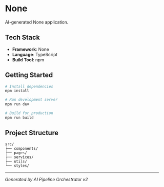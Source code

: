 # None

AI-generated None application.

## Tech Stack
- **Framework**: None
- **Language**: TypeScript
- **Build Tool**: npm

## Getting Started

```bash
# Install dependencies
npm install

# Run development server
npm run dev

# Build for production
npm run build
```

## Project Structure
```
src/
├── components/
├── pages/
├── services/
├── utils/
└── styles/
```

---
*Generated by AI Pipeline Orchestrator v2*
